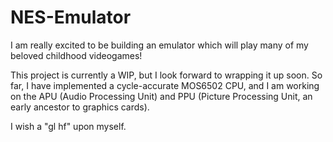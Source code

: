 # NES-Emulator

I am really excited to be building an emulator which will play many of my beloved childhood videogames!

This project is currently a WIP, but I look forward to wrapping it up soon. So far, I have implemented a cycle-accurate MOS6502 CPU, and I am working on the APU (Audio Processing Unit) and PPU (Picture Processing Unit, an early ancestor to graphics cards). 

I wish a "gl hf" upon myself.
